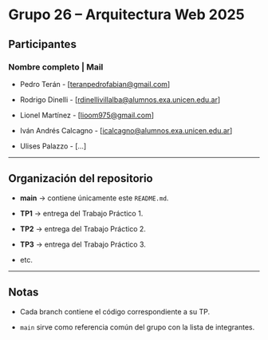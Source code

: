 # Grupo 26 – Arquitectura Web 2025



## Participantes



 ### Nombre completo        | Mail 

- Pedro Terán            - [teranpedrofabian@gmail.com]         

- Rodrigo Dinelli        - [rdinellivillalba@alumnos.exa.unicen.edu.ar]         

- Lionel Martínez        - [lioom975@gmail.com]                 

- Iván Andrés Calcagno   - [icalcagno@alumnos.exa.unicen.edu.ar]

- Ulises Palazzo         - [...]                                





---



## Organización del repositorio


- **main** → contiene únicamente este `README.md`.  

- **TP1** → entrega del Trabajo Práctico 1.  

- **TP2** → entrega del Trabajo Práctico 2.  

- **TP3** → entrega del Trabajo Práctico 3.  

- etc.



---



## Notas

- Cada branch contiene el código correspondiente a su TP.  

- `main` sirve como referencia común del grupo con la lista de integrantes.



